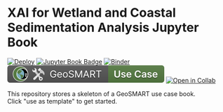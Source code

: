 # XAI for Wetland and Coastal Sedimentation Analysis Jupyter Book

[![Deploy](https://github.com/geo-smart/xai_sedimentation_use_case_book/actions/workflows/deploy.yaml/badge.svg)](https://github.com/geo-smart/xai_sedimentation_use_case_book/actions/workflows/deploy.yaml)
[![Jupyter Book Badge](https://jupyterbook.org/badge.svg)](https://geo-smart.github.io/xai_sedimentation_use_case_book)
[![Binder](https://mybinder.org/badge_logo.svg)](https://mybinder.org/v2/gh/geo-smart/xai_sedimentation_use_case_book/HEAD?urlpath=lab)
[![GeoSMART Use Case](./book/img/use_case_badge.svg)](https://geo-smart.github.io/usecases)
[![Open in Collab](https://colab.research.google.com/assets/colab-badge.svg)](https://colab.research.google.com/github/geo-smart/xai_sedimentation_use_case_book)

This repository stores a skeleton of a GeoSMART use case book.<br>
Click "use as template" to get started.
